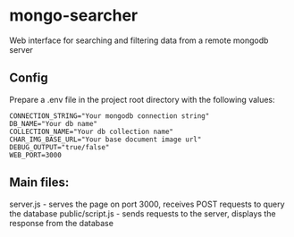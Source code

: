 # mongo-searcher

Web interface for searching and filtering data from a remote mongodb server

## Config

Prepare a .env file in the project root directory with the following values:

```
CONNECTION_STRING="Your mongodb connection string"
DB_NAME="Your db name"
COLLECTION_NAME="Your db collection name"
CHAR_IMG_BASE_URL="Your base document image url"
DEBUG_OUTPUT="true/false"
WEB_PORT=3000
```

## Main files:

server.js - serves the page on port 3000, receives POST requests to query the database
public/script.js - sends requests to the server, displays the response from the database
